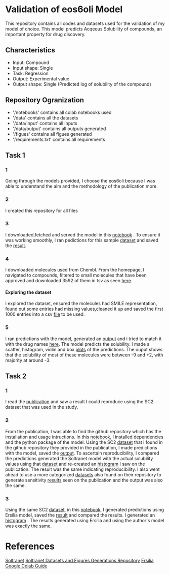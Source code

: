 # Validation of eos6oli Model
This repository contains all codes and datasets used for the validation of my model of choice. This model predicts Acqeous Solubility of compounds, an important property for drug discovery.
## Characteristics
* Input: Compound
* Input shape: Single
* Task: Regression
* Output: Experimental value
* Output shape: Single (Predicted log of solubility of the compound)

## Repository Ogranization
* '/notebooks' contains all colab notebooks used
* '/data' contains all the datasets
* '/data/input' contains all inputs
* '/data/output' contains all outputs generated
* '/figues' contains all figues generated
* '/requirements.txt' contains all requirements

## Task 1
### 1
Going through the models provided, I choose the eos6oli because I was able to understand the aim and the methodology of the publication more.
### 2
I created this repository for all files
### 3
I downloaded,fetched and served the model in this [notebook](/notebooks/Ersilia_Week2_Task1_3to4.ipynb) . To ensure it was working smoothly, I ran pedictions for this sample [dataset](/data/input/eml_canonical.csv) and saved the [result](/data/output/eos6oli_output.csv).
### 4
I downloaded molecules used from Chembl. From the homepage, I navigated to compounds, filtered to small molecules that have been approved and downloaded 3592 of them in tsv as seen [here](/data/input/Chembl.tsv).
#### Exploring the dataset
I explored the dataset, ensured the molecules had SMILE representation, found out some entries had missing values,cleaned it up and saved the first 1000 entries into a csv [file](/data/input/1000molecules.csv) to be used.
### 5
I ran predictions with the model, generated an [output](/data/output/1000predictions.csv) and i tried to match it with the drug names [here](/data/output/predictions.csv). The model predicts the solubility. I made a scatter, histogram, violin and box [plots](/figures/1000molecules) of the predictions. The ouput shows that the solubility of most of these molecules were between -9 and +2, with  majority at around -3.

## Task 2
### 1
I read the [publication](/eos6oli.pdf) and saw a result I could reproduce using the SC2 dataset that was used in the study. 
### 2
From the publication, I was able to find the github repository which has the installation and usage intructions. In this [notebook](/notebooks/Ersilia_Week2_Task2_2.ipynb), I installed dependencies and the python package of the model. Using the SC2 [dataset](/data/input/llinas2020_raw.csv) that i found in the github repository they provided in the publication, I made predictions with the model, saved the [output](/data/output/SoltranetPredictions.csv). To ascertain reproducibility, I compared the predictions generated the Soltranet model with the actual solubility values using that [dataset](/data/output/merged_predictions.csv) and re-created an [histogram](/figures/Soltranet/Reproducibility_plot.png) I saw on the publication. The result was the same indicating reproducibility. I also went ahead to use a more categorized [datasets](/data/input/SensitivityDatasets) also found on their repository to generate sensitivity [results](/figures/Soltranet/Sensitivity) seen on the publication and the output was also the same.
### 3
Using the same SC2 [dataset](/data/input/llinas2020_raw.csv), in this [notebook](/notebooks/Ersilia_Week2_Task2_3.ipynb), I generated predictions using Ersilia model, saved the [result](/data/output/ErsiliaSoltranet.csv) and compared the results. I generated an [histogram](/figures/Ersilia) . The results generated using Ersilia and using the author's model was exactly the same.

# References
[Soltranet](https://github.com/gnina/SolTranNet)
[Soltranet Datasets and Figures Generations Repository](https://github.com/francoep/SolTranNet_paper)
[Ersilia Google Colab Guide](https://github.com/ersilia-os/ersilia/blob/master/notebooks/ersilia-on-colab.ipynb)
